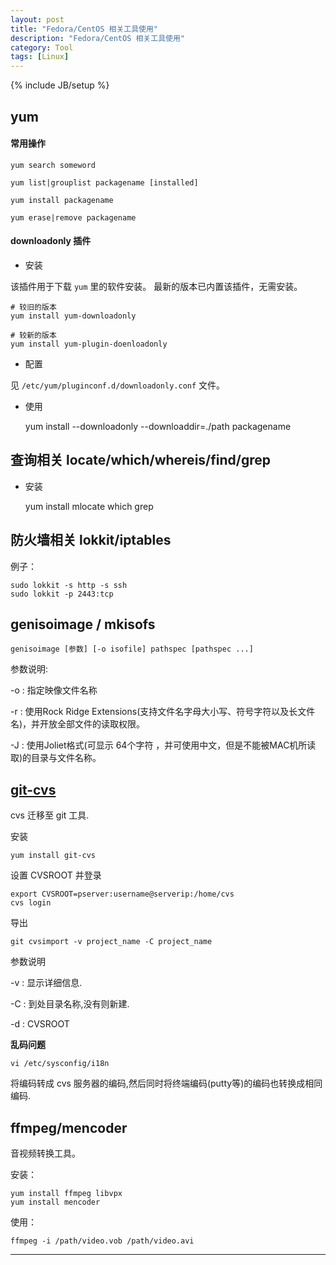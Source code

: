```yaml
---
layout: post
title: "Fedora/CentOS 相关工具使用"
description: "Fedora/CentOS 相关工具使用"
category: Tool
tags: [Linux]
---
```

{% include JB/setup %}


## yum

#### 常用操作

	yum search someword

	yum list|grouplist packagename [installed]

	yum install packagename

	yum erase|remove packagename

#### downloadonly 插件

* 安装

该插件用于下载 `yum` 里的软件安装。
最新的版本已内置该插件，无需安装。

	# 较旧的版本
	yum install yum-downloadonly

	# 较新的版本
	yum install yum-plugin-doenloadonly

* 配置

见 `/etc/yum/pluginconf.d/downloadonly.conf` 文件。

* 使用

	yum install --downloadonly --downloaddir=./path packagename


## 查询相关 locate/which/whereis/find/grep

* 安装

	yum install mlocate which grep


## 防火墙相关 lokkit/iptables

例子：

	sudo lokkit -s http -s ssh
	sudo lokkit -p 2443:tcp


## genisoimage / mkisofs

	genisoimage [参数] [-o isofile] pathspec [pathspec ...]

参数说明:

-o : 指定映像文件名称

-r : 使用Rock Ridge Extensions(支持文件名字母大小写、符号字符以及长文件名)，并开放全部文件的读取权限。

-J : 使用Joliet格式(可显示 64个字符 ，并可使用中文，但是不能被MAC机所读取)的目录与文件名称。


## [git-cvs](https://www.kernel.org/pub/software/scm/git/docs/git-cvsimport.html)

cvs 迁移至 git 工具.

安装

	yum install git-cvs

设置 CVSROOT 并登录

	export CVSROOT=pserver:username@serverip:/home/cvs
	cvs login

导出

	git cvsimport -v project_name -C project_name

参数说明

-v : 显示详细信息.

-C : 到处目录名称,没有则新建.

-d : CVSROOT

**乱码问题**

	vi /etc/sysconfig/i18n

将编码转成 cvs 服务器的编码,然后同时将终端编码(putty等)的编码也转换成相同编码.


## ffmpeg/mencoder

音视频转换工具。

安装：

	yum install ffmpeg libvpx
	yum install mencoder

使用：

	ffmpeg -i /path/video.vob /path/video.avi


***


